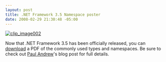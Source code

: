 ```yaml
---
layout: post
title: .NET Framework 3.5 Namespace poster
date: 2008-02-29 21:30:48 -05:00
---
```


[![clip_image002](http://blogs.msdn.com/blogfiles/brada/WindowsLiveWriter/.NETFramework3.5Namespaceposter_11DBF/clip_image002_3.jpg)](http://download.microsoft.com/download/4/a/3/4a3c7c55-84ab-4588-84a4-f96424a7d82d/NET35_Namespaces_Poster_LORES.pdf)

Now that .NET Framework 3.5 has been officially released, you can [download](http://download.microsoft.com/download/4/a/3/4a3c7c55-84ab-4588-84a4-f96424a7d82d/NET35_Namespaces_Poster_LORES.pdf) a PDF of the commonly used types and namespaces. Be sure to check out [Paul Andrew](http://blogs.msdn.com/pandrew/archive/2007/11/02/announcing-the-net-framework-3-5-commonly-used-types-and-namespaces-poster.aspx)'s blog post for full details.
